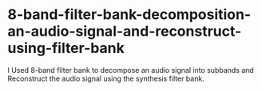 # 8-band-filter-bank-decomposition-an-audio-signal-and-reconstruct-using-filter-bank
I Used 8-band filter bank to decompose an audio signal into subbands and Reconstruct the audio signal using the synthesis filter bank.
